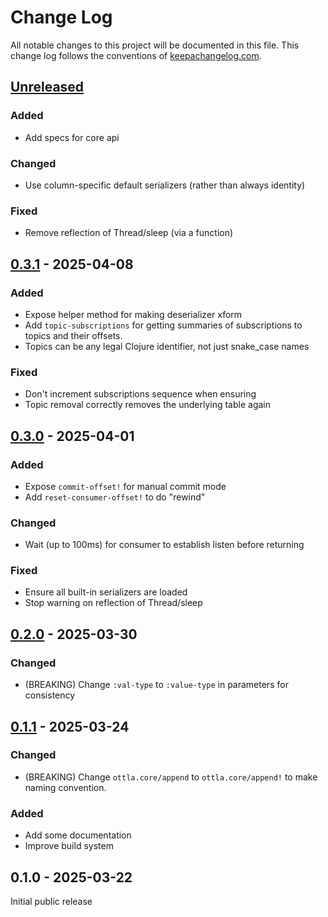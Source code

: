 # Change Log
All notable changes to this project will be documented in this file. This change log follows the conventions of [keepachangelog.com](http://keepachangelog.com/).

## [Unreleased]

### Added

* Add specs for core api

### Changed

* Use column-specific default serializers (rather than always identity)

### Fixed

* Remove reflection of Thread/sleep (via a function)

## [0.3.1] - 2025-04-08

### Added

* Expose helper method for making deserializer xform
* Add `topic-subscriptions` for getting summaries of subscriptions to
  topics and their offsets.
* Topics can be any legal Clojure identifier, not just snake_case names

### Fixed

* Don't increment subscriptions sequence when ensuring
* Topic removal correctly removes the underlying table again

## [0.3.0] - 2025-04-01

### Added

* Expose `commit-offset!` for manual commit mode
* Add `reset-consumer-offset!` to do "rewind"

### Changed

* Wait (up to 100ms) for consumer to establish listen before returning

### Fixed

* Ensure all built-in serializers are loaded
* Stop warning on reflection of Thread/sleep

## [0.2.0] - 2025-03-30

### Changed

* (BREAKING) Change `:val-type` to `:value-type` in parameters for consistency

## [0.1.1] - 2025-03-24

### Changed

* (BREAKING) Change `ottla.core/append` to `ottla.core/append!` to make naming convention.

### Added

* Add some documentation
* Improve build system

## 0.1.0 - 2025-03-22

Initial public release

[Unreleased]: https://github.com/joshuadavey/ottla/compare/0.3.1...HEAD
[0.3.1]: https://github.com/joshuadavey/ottla/compare/0.3.0...0.3.1
[0.3.0]: https://github.com/joshuadavey/ottla/compare/0.2.0...0.3.0
[0.2.0]: https://github.com/joshuadavey/ottla/compare/0.1.1...0.2.0
[0.1.1]: https://github.com/joshuadavey/ottla/compare/0.1.0...0.1.1

